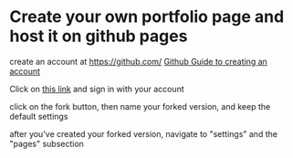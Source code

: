 # Create your own portfolio page and host it on github pages 

create an account at https://github.com/
[Github Guide to creating an account](https://docs.github.com/en/get-started/start-your-journey/creating-an-account-on-github)

Click on [this link](https://github.com/Landwhich/GithubWorkshop) and sign in with your account

click on the fork button, then name your forked version, and keep the default settings

after you've created your forked version, navigate to "settings" and the "pages" subsection


#